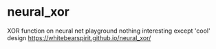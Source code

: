# neural_xor
XOR function on neural net playground
nothing interesting except 'cool' design
https://whitebearspirit.github.io/neural_xor/
